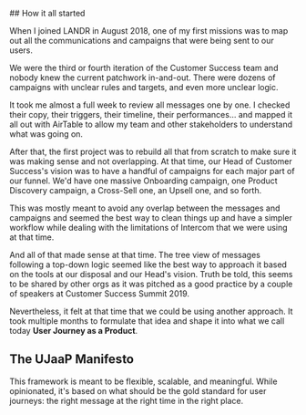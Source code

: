 ## How it all started

When I joined LANDR in August 2018, one of my first missions was to map out all the communications and campaigns that were being sent to our users.

We were the third or fourth iteration of the Customer Success team and nobody knew the current patchwork in-and-out. There were dozens of campaigns with unclear rules and targets, and even more unclear logic.

It took me almost a full week to review all messages one by one. I checked their copy, their triggers, their timeline, their performances... and mapped it all out with AirTable to allow my team and other stakeholders to understand what was going on.

After that, the first project was to rebuild all that from scratch to make sure it was making sense and not overlapping. At that time, our Head of Customer Success's vision was to have a handful of campaigns for each major part of our funnel. We'd have one massive Onboarding campaign, one Product Discovery campaign, a Cross-Sell one, an Upsell one, and so forth.

This was mostly meant to avoid any overlap between the messages and campaigns and seemed the best way to clean things up and have a simpler workflow while dealing with the limitations of Intercom that we were using at that time.

And all of that made sense at that time. The tree view of messages following a top-down logic seemed like the best way to approach it based on the tools at our disposal and our Head's vision. Truth be told, this seems to be shared by other orgs as it was pitched as a good practice by a couple of speakers at Customer Success Summit 2019.

Nevertheless, it felt at that time that we could be using another approach. It took multiple months to formulate that idea and shape it into what we call today **User Journey as a Product**.

## The UJaaP Manifesto

This framework is meant to be flexible, scalable, and meaningful. While opinionated, it's based on what should be the gold standard for user journeys: the right message at the right time in the right place.
